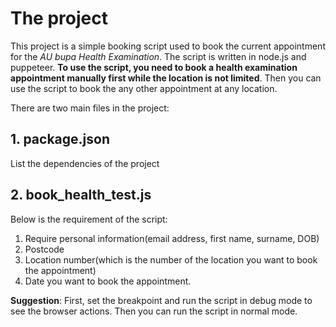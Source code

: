 # The project
This project is a simple booking script used to book the current appointment for the *AU bupa Health Examination*. The script is written in node.js and puppeteer. **To use the script, you need to book a health examination appointment manually first while the location is not limited**. Then you can use the script to book the any other appointment at any location.

There are two main files in the project:

## 1. package.json
List the dependencies of the project
## 2. book_health_test.js
Below is the requirement of the script:
1. Require personal information(email address, first name, surname, DOB)
2. Postcode
3. Location number(which is the number of the location you want to book the appointment)
4. Date you want to book the appointment.

**Suggestion**: 
First, set the breakpoint and run the script in debug mode to see the browser actions. Then you can run the script in normal mode.


